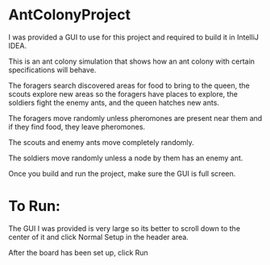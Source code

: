 # AntColonyProject
I was provided a GUI to use for this project and required to build it in IntelliJ IDEA.

This is an ant colony simulation that shows how an ant colony with certain specifications will behave.

The foragers search discovered areas for food to bring to the queen, the scouts explore new areas so the foragers have places to explore, the soldiers fight the enemy ants, and the queen hatches new ants.

The foragers move randomly unless pheromones are present near them and if they find food, they leave pheromones.

The scouts and enemy ants move completely randomly.

The soldiers move randomly unless a node by them has an enemy ant.

Once you build and run the project, make sure the GUI is full screen.

# To Run:

The GUI I was provided is very large so its better to scroll down to the center of it and click Normal Setup in the header area.

After the board has been set up, click Run
